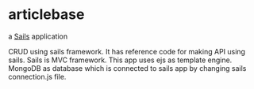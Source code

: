 # articlebase

a [Sails](http://sailsjs.org) application

CRUD using sails framework. It has reference code for making API using sails. Sails is MVC framework. This app uses ejs as template engine. MongoDB as database which is connected to sails app by changing sails connection.js file. 
